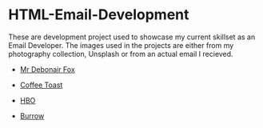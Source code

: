 # HTML-Email-Development

These are development project used to showcase my current skillset as an Email Developer. 
The images used in the projects are either from my photography collection, Unsplash or from an actual email I recieved. 

- [Mr Debonair Fox](https://github.com/kbrandon19/HTML-Email-Development/tree/main/Debonair%20Fox%20Newsletter)

- [Coffee Toast](https://github.com/kbrandon19/HTML-Email-Development/tree/main/Coffee%20Toast%20Newsletter)

- [HBO]()

- [Burrow]()


